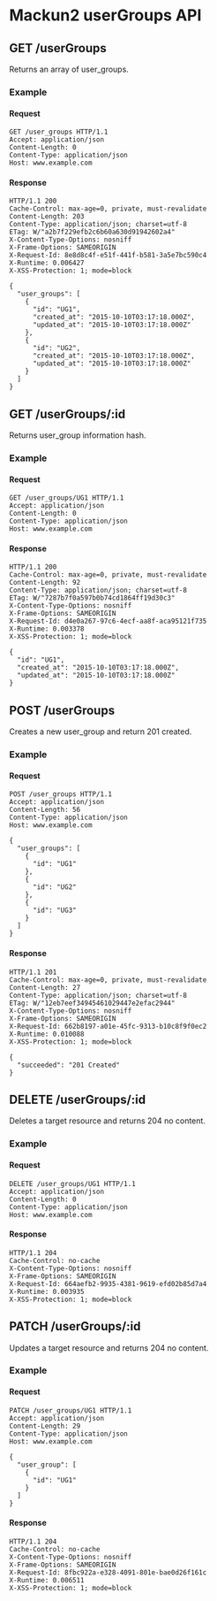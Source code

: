 
# Mackun2 userGroups API


## GET /userGroups
Returns an array of user_groups.


### Example

#### Request
```
GET /user_groups HTTP/1.1
Accept: application/json
Content-Length: 0
Content-Type: application/json
Host: www.example.com
```

#### Response
```
HTTP/1.1 200
Cache-Control: max-age=0, private, must-revalidate
Content-Length: 203
Content-Type: application/json; charset=utf-8
ETag: W/"a2b7f229efb2c6b60a630d91942602a4"
X-Content-Type-Options: nosniff
X-Frame-Options: SAMEORIGIN
X-Request-Id: 8e8d8c4f-e51f-441f-b581-3a5e7bc590c4
X-Runtime: 0.006427
X-XSS-Protection: 1; mode=block

{
  "user_groups": [
    {
      "id": "UG1",
      "created_at": "2015-10-10T03:17:18.000Z",
      "updated_at": "2015-10-10T03:17:18.000Z"
    },
    {
      "id": "UG2",
      "created_at": "2015-10-10T03:17:18.000Z",
      "updated_at": "2015-10-10T03:17:18.000Z"
    }
  ]
}
```



## GET /userGroups/:id
Returns user_group information hash.


### Example

#### Request
```
GET /user_groups/UG1 HTTP/1.1
Accept: application/json
Content-Length: 0
Content-Type: application/json
Host: www.example.com
```

#### Response
```
HTTP/1.1 200
Cache-Control: max-age=0, private, must-revalidate
Content-Length: 92
Content-Type: application/json; charset=utf-8
ETag: W/"7287b7f0a597b0b74cd1864ff19d30c3"
X-Content-Type-Options: nosniff
X-Frame-Options: SAMEORIGIN
X-Request-Id: d4e0a267-97c6-4ecf-aa8f-aca95121f735
X-Runtime: 0.003378
X-XSS-Protection: 1; mode=block

{
  "id": "UG1",
  "created_at": "2015-10-10T03:17:18.000Z",
  "updated_at": "2015-10-10T03:17:18.000Z"
}
```




## POST /userGroups
Creates a new user_group and return 201 created.


### Example

#### Request
```
POST /user_groups HTTP/1.1
Accept: application/json
Content-Length: 56
Content-Type: application/json
Host: www.example.com

{
  "user_groups": [
    {
      "id": "UG1"
    },
    {
      "id": "UG2"
    },
    {
      "id": "UG3"
    }
  ]
}
```

#### Response
```
HTTP/1.1 201
Cache-Control: max-age=0, private, must-revalidate
Content-Length: 27
Content-Type: application/json; charset=utf-8
ETag: W/"12eb7eef34945461029447e2efac2944"
X-Content-Type-Options: nosniff
X-Frame-Options: SAMEORIGIN
X-Request-Id: 662b8197-a01e-45fc-9313-b10c8f9f0ec2
X-Runtime: 0.010088
X-XSS-Protection: 1; mode=block

{
  "succeeded": "201 Created"
}
```




## DELETE /userGroups/:id
Deletes a target resource and returns 204 no content.


### Example

#### Request
```
DELETE /user_groups/UG1 HTTP/1.1
Accept: application/json
Content-Length: 0
Content-Type: application/json
Host: www.example.com
```

#### Response
```
HTTP/1.1 204
Cache-Control: no-cache
X-Content-Type-Options: nosniff
X-Frame-Options: SAMEORIGIN
X-Request-Id: 664aefb2-9935-4381-9619-efd02b85d7a4
X-Runtime: 0.003935
X-XSS-Protection: 1; mode=block
```



## PATCH /userGroups/:id
Updates a target resource and returns 204 no content.


### Example

#### Request
```
PATCH /user_groups/UG1 HTTP/1.1
Accept: application/json
Content-Length: 29
Content-Type: application/json
Host: www.example.com

{
  "user_group": [
    {
      "id": "UG1"
    }
  ]
}
```

#### Response
```
HTTP/1.1 204
Cache-Control: no-cache
X-Content-Type-Options: nosniff
X-Frame-Options: SAMEORIGIN
X-Request-Id: 8fbc922a-e328-4091-801e-bae0d26f161c
X-Runtime: 0.006511
X-XSS-Protection: 1; mode=block
```
